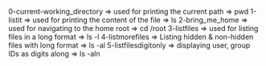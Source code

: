 0-current-working_directory => used for printing the current path => pwd
1-listit => used for printing the content of the file => ls
2-bring_me_home => used for navigating to the home root => cd /root
3-listfiles => used for listing files in a long format => ls -l
4-listmorefiles => Listing hidden & non-hidden files with long format => ls -al 5-listfilesdigitonly => displaying user, group IDs as digits along => ls -aln
